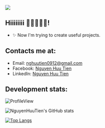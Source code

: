 ![](https://c.tenor.com/gSfixE9nP7EAAAAC/cat-type.gif)
<!-- ![](https://c.tenor.com/UgacRON-nWAAAAAd/delete-my-computer-omg.gif) -->

## Hiiiiiiii 👋👋👋👋👋!
- ✨ Now I'm trying to create useful projects.

## Contacts me at:
- Email: nghuutien0912@gmail.com
- Facebook: [Nguyen Huu Tien](https://www.facebook.com/TienNg21/)
- LinkedIn: [Nguyen Huu Tien](https://www.linkedin.com/in/tienng21/)

## Development stats:
![ProfileView](https://komarev.com/ghpvc/?username=TienNg21&color=brightgreen)

![NguyenHuuTien's GitHub stats](https://github-readme-stats.vercel.app/api?username=TienNg21&count_private=true&theme=dracula&show_icons=true)

[![Top Langs](https://github-readme-stats.vercel.app/api/top-langs/?username=TienNg21&layout=compact&theme=dracula&exclude_repo=github-readme-stats,anuraghazra.github.io)](https://github.com/anuraghazra/github-readme-stats)
<!---
TienNg21/TienNg21 is a ✨ special ✨ repository because its `README.md` (this file) appears on your GitHub profile.
You can click the Preview link to take a look at your changes.
--->
